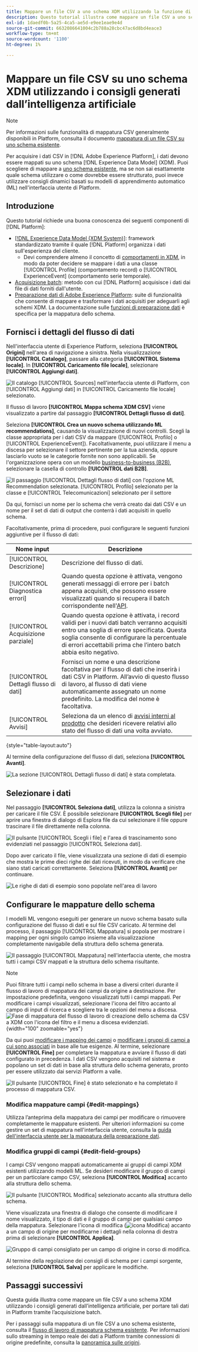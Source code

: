 ```yaml
---
title: Mappare un file CSV a uno schema XDM utilizzando la funzione di Recommendations generata da IA
description: Questo tutorial illustra come mappare un file CSV a uno schema XDM utilizzando i consigli generati dall’intelligenza artificiale.
exl-id: 1daedf0b-5a25-4ca5-ae5d-e9ee1eae9e4d
source-git-commit: 6632086641004c2b788a28cbc47ac6d8bd4eace3
workflow-type: tm+mt
source-wordcount: '1100'
ht-degree: 1%

---
```


# Mappare un file CSV su uno schema XDM utilizzando i consigli generati dall’intelligenza artificiale

>[!NOTE]
>
>Per informazioni sulle funzionalità di mappatura CSV generalmente disponibili in Platform, consulta il documento [mappatura di un file CSV su uno schema esistente](./existing-schema.md).

Per acquisire i dati CSV in [!DNL Adobe Experience Platform], i dati devono essere mappati su uno schema [!DNL Experience Data Model] (XDM). Puoi scegliere di mappare a [uno schema esistente](./existing-schema.md), ma se non sai esattamente quale schema utilizzare o come dovrebbe essere strutturato, puoi invece utilizzare consigli dinamici basati su modelli di apprendimento automatico (ML) nell&#39;interfaccia utente di Platform.

## Introduzione

Questo tutorial richiede una buona conoscenza dei seguenti componenti di [!DNL Platform]:

* [[!DNL Experience Data Model (XDM System)]](../../../xdm/home.md): framework standardizzato tramite il quale [!DNL Platform] organizza i dati sull&#39;esperienza del cliente.
   * Devi comprendere almeno il concetto di [comportamenti in XDM](../../../xdm/home.md#data-behaviors), in modo da poter decidere se mappare i dati a una classe [!UICONTROL Profile] (comportamento record) o [!UICONTROL ExperienceEvent] (comportamento serie temporale).
* [Acquisizione batch](../../batch-ingestion/overview.md): metodo con cui [!DNL Platform] acquisisce i dati dai file di dati forniti dall&#39;utente.
* [Preparazione dati di Adobe Experience Platform](../../batch-ingestion/overview.md): suite di funzionalità che consente di mappare e trasformare i dati acquisiti per adeguarli agli schemi XDM. La documentazione sulle [funzioni di preparazione dati](../../../data-prep/functions.md) è specifica per la mappatura dello schema.

## Fornisci i dettagli del flusso di dati

Nell&#39;interfaccia utente di Experience Platform, seleziona **[!UICONTROL Origini]** nell&#39;area di navigazione a sinistra. Nella visualizzazione **[!UICONTROL Catalogo]**, passare alla categoria **[!UICONTROL Sistema locale]**. In **[!UICONTROL Caricamento file locale]**, selezionare **[!UICONTROL Aggiungi dati]**.

![Il catalogo [!UICONTROL Sources] nell&#39;interfaccia utente di Platform, con [!UICONTROL Aggiungi dati] in [!UICONTROL Caricamento file locale] selezionato.](../../images/tutorials/map-csv-recommendations/local-file-upload.png)

Il flusso di lavoro **[!UICONTROL Mappa schema XDM CSV]** viene visualizzato a partire dal passaggio **[!UICONTROL Dettagli flusso di dati]**.

Seleziona **[!UICONTROL Crea un nuovo schema utilizzando ML recommendations]**, causando la visualizzazione di nuovi controlli. Scegli la classe appropriata per i dati CSV da mappare ([!UICONTROL Profilo] o [!UICONTROL ExperienceEvent]). Facoltativamente, puoi utilizzare il menu a discesa per selezionare il settore pertinente per la tua azienda, oppure lasciarlo vuoto se le categorie fornite non sono applicabili. Se l&#39;organizzazione opera con un modello [business-to-business (B2B)](../../../xdm/tutorials/relationship-b2b.md), selezionare la casella di controllo **[!UICONTROL dati B2B]**.

![Il passaggio [!UICONTROL Dettagli flusso di dati] con l&#39;opzione ML Recommendation selezionata. [!UICONTROL Profilo] selezionato per la classe e [!UICONTROL Telecomunicazioni] selezionato per il settore](../../images/tutorials/map-csv-recommendations/select-class-and-industry.png)

Da qui, fornisci un nome per lo schema che verrà creato dai dati CSV e un nome per il set di dati di output che conterrà i dati acquisiti in quello schema.

Facoltativamente, prima di procedere, puoi configurare le seguenti funzioni aggiuntive per il flusso di dati:

| Nome input | Descrizione |
| --- | --- |
| [!UICONTROL Descrizione] | Descrizione del flusso di dati. |
| [!UICONTROL Diagnostica errori] | Quando questa opzione è attivata, vengono generati messaggi di errore per i batch appena acquisiti, che possono essere visualizzati quando si recupera il batch corrispondente nell&#39;[API](../../batch-ingestion/api-overview.md). |
| [!UICONTROL Acquisizione parziale] | Quando questa opzione è attivata, i record validi per i nuovi dati batch verranno acquisiti entro una soglia di errore specificata. Questa soglia consente di configurare la percentuale di errori accettabili prima che l’intero batch abbia esito negativo. |
| [!UICONTROL Dettagli flusso di dati] | Fornisci un nome e una descrizione facoltativa per il flusso di dati che inserirà i dati CSV in Platform. All’avvio di questo flusso di lavoro, al flusso di dati viene automaticamente assegnato un nome predefinito. La modifica del nome è facoltativa. |
| [!UICONTROL Avvisi] | Seleziona da un elenco di [avvisi interni al prodotto](../../../observability/alerts/overview.md) che desideri ricevere relativi allo stato del flusso di dati una volta avviato. |

{style="table-layout:auto"}

Al termine della configurazione del flusso di dati, seleziona **[!UICONTROL Avanti]**.

![La sezione [!UICONTROL Dettagli flusso di dati] è stata completata.](../../images/tutorials/map-csv-recommendations/dataflow-detail-complete.png)

## Selezionare i dati

Nel passaggio **[!UICONTROL Seleziona dati]**, utilizza la colonna a sinistra per caricare il file CSV. È possibile selezionare **[!UICONTROL Scegli file]** per aprire una finestra di dialogo di Esplora file da cui selezionare il file oppure trascinare il file direttamente nella colonna.

![Il pulsante [!UICONTROL Scegli i file] e l&#39;area di trascinamento sono evidenziati nel passaggio [!UICONTROL Seleziona dati].](../../images/tutorials/map-csv-recommendations/upload-files.png)

Dopo aver caricato il file, viene visualizzata una sezione di dati di esempio che mostra le prime dieci righe dei dati ricevuti, in modo da verificare che siano stati caricati correttamente. Seleziona **[!UICONTROL Avanti]** per continuare.

![Le righe di dati di esempio sono popolate nell&#39;area di lavoro](../../images/tutorials/map-csv-recommendations/data-uploaded.png)

## Configurare le mappature dello schema

I modelli ML vengono eseguiti per generare un nuovo schema basato sulla configurazione del flusso di dati e sul file CSV caricato. Al termine del processo, il passaggio [!UICONTROL Mappatura] si popola per mostrare i mapping per ogni singolo campo insieme alla visualizzazione completamente navigabile della struttura dello schema generata.

![Il passaggio [!UICONTROL Mappatura] nell&#39;interfaccia utente, che mostra tutti i campi CSV mappati e la struttura dello schema risultante.](../../images/tutorials/map-csv-recommendations/schema-generated.png)

>[!NOTE]
>
>Puoi filtrare tutti i campi nello schema in base a diversi criteri durante il flusso di lavoro di mappatura dei campi da origine a destinazione. Per impostazione predefinita, vengono visualizzati tutti i campi mappati. Per modificare i campi visualizzati, selezionare l&#39;icona del filtro accanto al campo di input di ricerca e scegliere tra le opzioni del menu a discesa.<br> ![Fase di mappatura del flusso di lavoro di creazione dello schema da CSV a XDM con l&#39;icona del filtro e il menu a discesa evidenziati.](../../images/tutorials/map-csv-recommendations/source-field-to-target-mapping-filter.png "Fase di mappatura del flusso di lavoro di creazione dello schema da CSV a XDM con l&#39;icona del filtro e il menu a discesa evidenziati."){width="100" zoomable="yes"}

Da qui puoi [modificare i mapping dei campi](#edit-mappings) o [modificare i gruppi di campi a cui sono associati](#edit-schema) in base alle tue esigenze. Al termine, selezionare **[!UICONTROL Fine]** per completare la mappatura e avviare il flusso di dati configurato in precedenza. I dati CSV vengono acquisiti nel sistema e popolano un set di dati in base alla struttura dello schema generato, pronto per essere utilizzato dai servizi Platform a valle.

![Il pulsante [!UICONTROL Fine] è stato selezionato e ha completato il processo di mappatura CSV.](../../images/tutorials/map-csv-recommendations/finish-mapping.png)

### Modifica mappature campi {#edit-mappings}

Utilizza l’anteprima della mappatura dei campi per modificare o rimuovere completamente le mappature esistenti. Per ulteriori informazioni su come gestire un set di mappatura nell&#39;interfaccia utente, consulta la [guida dell&#39;interfaccia utente per la mappatura della preparazione dati](../../../data-prep/ui/mapping.md#mapping-interface).

### Modifica gruppi di campi {#edit-field-groups}

I campi CSV vengono mappati automaticamente ai gruppi di campi XDM esistenti utilizzando modelli ML. Se desideri modificare il gruppo di campi per un particolare campo CSV, seleziona **[!UICONTROL Modifica]** accanto alla struttura dello schema.

![Il pulsante [!UICONTROL Modifica] selezionato accanto alla struttura dello schema.](../../images/tutorials/map-csv-recommendations/edit-schema-structure.png)

Viene visualizzata una finestra di dialogo che consente di modificare il nome visualizzato, il tipo di dati e il gruppo di campi per qualsiasi campo della mappatura. Selezionare l&#39;icona di modifica (![icona Modifica](../../images/tutorials/map-csv-recommendations/edit-icon.png)) accanto a un campo di origine per modificarne i dettagli nella colonna di destra prima di selezionare **[!UICONTROL Applica]**.

![Gruppo di campi consigliato per un campo di origine in corso di modifica.](../../images/tutorials/map-csv-recommendations/select-schema-field.png)

Al termine della regolazione dei consigli di schema per i campi sorgente, seleziona **[!UICONTROL Salva]** per applicare le modifiche.

## Passaggi successivi

Questa guida illustra come mappare un file CSV a uno schema XDM utilizzando i consigli generati dall’intelligenza artificiale, per portare tali dati in Platform tramite l’acquisizione batch.

Per i passaggi sulla mappatura di un file CSV a uno schema esistente, consulta il [flusso di lavoro di mappatura schema esistente](./existing-schema.md). Per informazioni sullo streaming in tempo reale dei dati a Platform tramite connessioni di origine predefinite, consulta la [panoramica sulle origini](../../../sources/home.md).
